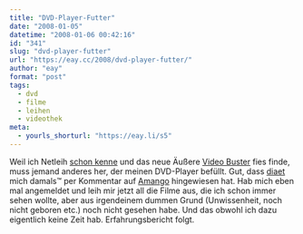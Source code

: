```yaml
---
title: "DVD-Player-Futter"
date: "2008-01-05"
datetime: "2008-01-06 00:42:16"
id: "341"
slug: "dvd-player-futter"
url: "https://eay.cc/2008/dvd-player-futter/"
author: "eay"
format: "post"
tags:
  - dvd
  - filme
  - leihen
  - videothek
meta:
  - yourls_shorturl: "https://eay.li/s5"
---
```


Weil ich Netleih [schon kenne](//eay.cc/2007/erfahrungsbericht-netleih/) und das neue Äußere [Video Buster](//eay.cc/2007/erfahrungsbericht-netleih/) fies finde, muss jemand anderes her, der meinen DVD-Player befüllt. Gut, dass [diaet](http://diaet.blogsome.com/) mich damals™ per Kommentar auf [Amango](http://www.amango.de/) hingewiesen hat. Hab mich eben mal angemeldet und leih mir jetzt all die Filme aus, die ich schon immer sehen wollte, aber aus irgendeinem dummen Grund (Unwissenheit, noch nicht geboren etc.) noch nicht gesehen habe. Und das obwohl ich dazu eigentlich keine Zeit hab. Erfahrungsbericht folgt.
